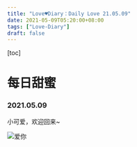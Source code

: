 ```yaml
---
title: "Love♥Diary：Daily Love 21.05.09"
date: 2021-05-09T05:20:00+08:00
tags: ["Love-Diary"]
draft: false
---
```


[toc]

# 每日甜蜜

### 2021.05.09

小可爱，欢迎回来~

![爱你](https://mylovelyella-1304535408.cos.ap-guangzhou.myqcloud.com/blog/public/2021_05_09_%E9%97%AE%E8%B7%AF.jpg)
